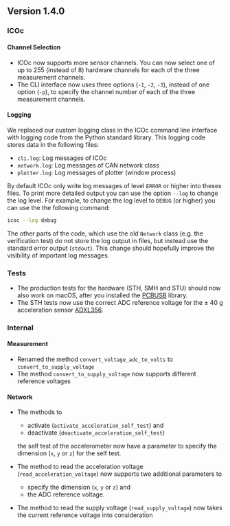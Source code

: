 ## Version 1.4.0

### ICOc

#### Channel Selection

- ICOc now supports more sensor channels. You can now select one of up to 255 (instead of 8) hardware channels for each of the three measurement channels.
- The CLI interface now uses three options (`-1`, `-2`, `-3`), instead of one option (`-p`), to specify the channel number of each of the three measurement channels.

#### Logging

We replaced our custom logging class in the ICOc command line interface with logging code from the Python standard library. This logging code stores data in the following files:

- `cli.log`: Log messages of ICOc
- `network.log`: Log messages of CAN network class
- `plotter.log`: Log messages of plotter (window process)

By default ICOc only write log messages of level `ERROR` or higher into theses files. To print more detailed output you can use the option `--log` to change the log level. For example, to change the log level to `DEBUG` (or higher) you can use the the following command:

```sh
icoc --log debug
```

The other parts of the code, which use the old `Network` class (e.g. the verification test) do not store the log output in files, but instead use the standard error output (`stdout`). This change should hopefully improve the visibility of important log messages.

### Tests

- The production tests for the hardware (STH, SMH and STU) should now also work on macOS, after you installed the [PCBUSB](https://github.com/mac-can/PCBUSB-Library) library.
- The STH tests now use the correct ADC reference voltage for the ± 40 g acceleration sensor [ADXL356](https://www.analog.com/en/products/adxl356.html?doc=ADXL356-357.pdf).

### Internal

#### Measurement

- Renamed the method `convert_voltage_adc_to_volts` to `convert_to_supply_voltage`
- The method `convert_to_supply_voltage` now supports different reference voltages

#### Network

- The methods to

  - activate (`activate_acceleration_self_test`) and
  - deactivate (`deactivate_acceleration_self_test`)

  the self test of the accelerometer now have a parameter to specify the dimension (`x`, `y` or `z`) for the self test.

- The method to read the acceleration voltage (`read_acceleration_voltage`) now supports two additional parameters to

  - specify the dimension (`x`, `y` or `z`) and
  - the ADC reference voltage.

- The method to read the supply voltage (`read_supply_voltage`) now takes the current reference voltage into consideration
